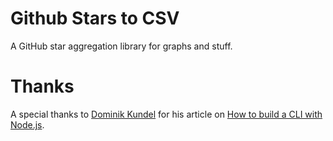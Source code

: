 # Github Stars to CSV
A GitHub star aggregation library for graphs and stuff.



# Thanks
A special thanks to [Dominik Kundel](https://github.com/dkundel) for his article on [How to build a CLI with Node.js](https://www.twilio.com/blog/how-to-build-a-cli-with-node-js).
